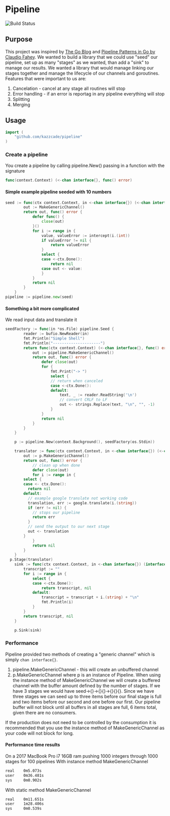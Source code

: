 # Pipeline
![Build Status](https://codebuild.us-east-1.amazonaws.com/badges?uuid=eyJlbmNyeXB0ZWREYXRhIjoiU1pLeGhFcWVtRkdMSzREekJMbzlMWTBhbmovMWhpTm0zSkxVSk5CT1JGY1NGcS9Hc0ErSjZpZUNna3dudlRYcGRVUjdtVmhwSWVhSTE5bkFkeDhYNnRJPSIsIml2UGFyYW1ldGVyU3BlYyI6Iko1VXVraVNpbmVNZzNwRGIiLCJtYXRlcmlhbFNldFNlcmlhbCI6MX0%3D&branch=master)

## Purpose
This project was inspired by [The Go Blog](https://blog.golang.org/pipelines) and [Pipeline Patterns in Go by Claudio Fahey](https://medium.com/statuscode/pipeline-patterns-in-go-a37bb3a7e61d). We wanted to build a library that we could use "seed" our pipeline, set up as many "stages" as we wanted, than add a "sink" to manage our results. We wanted a library that would manage linking our stages together and manage the lifecycle of our channels and goroutines.
Features that were important to us are:
1. Cancelation - cancel at any stage all routines will stop
2. Error handling - if an error is reportag in any pipeline everything will stop
3. Splitting
4. Merging

## Usage

```go
import (
    "github.com/kazzcade/pipeline"
)
```

### Create a pipeline
You create a pipeline by calling pipeline.New() passing in a function with the signature

```go
func(context.Context) (<-chan interface{}, func() error)
```

#### Simple example pipeline seeded with 10 numbers

```go
seed := func(ctx context.Context, in <-chan interface{}) (<-chan interface{}, func() error) {
        out := MakeGenericChannel()
        return out, func() error {
            defer func() {
                close(out)
            }()
            for i := range in {
                value, valueError := intercept(i.(int))
                if valueError != nil {
                    return valueError
                }
                select {
                case <-ctx.Done():
                    return nil
                case out <- value:
                }
            }
            return nil
        }
    }
pipeline := pipeline.new(seed)
```

#### Something a bit more complicated
We read input data and translate it

```go
seedFactory := func(in *os.File) pipeline.Seed {
        reader := bufio.NewReader(in)
        fmt.Println("Simple Shell")
        fmt.Println("---------------------")
        return func(ctx context.Context) (<-chan interface{}, func() error) {
            out := pipeline.MakeGenericChannel()
            return out, func() error {
                defer close(out)
                for {
                    fmt.Print("-> ")
                    select {
                    // return when canceled
                    case <-ctx.Done():
                    default:
                        text, _ := reader.ReadString('\n')
                        // convert CRLF to LF
                        out <- strings.Replace(text, "\n", "", -1)
                    }
                }
                return nil
            }
        }
    }

    p := pipeline.New(context.Background(), seedFactory(os.Stdin))

    translator := func(ctx context.Context, in <-chan interface{}) (<-chan interface{}, func() error) {
        out := p.MakeGenericChannel()
        return out, func() error {
            // clean up when done
            defer close(out)
            for i := range in {
        select {
        case <- ctx.Done():
          return nil
        default:
          // example google translate not working code
          translation, err := google.translate(i.(string))
          if (err != nil) {
            // stops our pipeline
            return err
          }
          // send the output to our next stage
          out <- translation
        }
            }
            return nil
        }
    }
  p.Stage(translator)
    sink := func(ctx context.Context, in <-chan interface{}) (interface{}, error) {
        transcript := ""
        for i := range in {
            select {
            case <-ctx.Done():
                return transcript, nil
            default:
                transcript = transcript + i.(string) + "\n"
                fmt.Println(i)
            }
        }
        return transcript, nil
    }

    p.Sink(sink)

```

### Performance
Pipeline provided two methods of creating a "generic channel" which is simply `chan interface{}`.
1. pipeline.MakeGenericChannel - this will create an unbuffered channel
2. p.MakeGenericChannel where p is an instance of Pipeline. When using the instance method of MakeGenericChannel we will create a buffered channel with the buffer amount defined by the number of stages. If we have 3 stages we would have seed->{}->{}{}->{}{}{}. Since we have three stages we can seed up to three items before our final stage is full and two items before our second and one before our first. Our pipeline buffer will not block until all buffers in all stages are full, 6 items total, given there are no consumers.

If the production does not need to be controlled by the consumption it is recommended that you use the instance method of MakeGenericChannel as your code will not block for long.

#### Performance time results
On a 2017 MacBook Pro i7 16GB ram pushing 1000 integers through 1000 stages for 100 pipelines
With instance method MakeGenericChannel
```bash
real    0m5.073s
user    0m36.481s
sys     0m0.902s
```

With static method MakeGenericChannel
```bash
real    0m11.651s
user    1m28.406s
sys     0m0.539s
```
